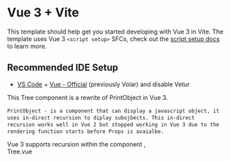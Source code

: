 # Vue 3 + Vite

This template should help get you started developing with Vue 3 in Vite. The template uses Vue 3 `<script setup>` SFCs, check out the [script setup docs](https://v3.vuejs.org/api/sfc-script-setup.html#sfc-script-setup) to learn more.

## Recommended IDE Setup

- [VS Code](https://code.visualstudio.com/) + [Vue - Official](https://marketplace.visualstudio.com/items?itemName=Vue.volar) (previously Volar) and disable Vetur


This Tree component is a rewrite of PrintObject in Vue 3. 

    PrintObject - is a component that can display a javascript object, it uses in-direct recursion to diplay subojbects. This in-direct recursion works well in Vue 2 but stopped working in Vue 3 due to the rendering function starts before Props is avaialbe. 

Vue 3 supports recursion within the component ,  
        Tree.vue
                <template>
                        ... 
                        <tree/> 
                <template> 

Tree.vue replaces the original RenderKeyValue.js and RenderObject.vue which worked as indirect recursion.

Below is an object without styling 
![img_1.png](img_1.png)



